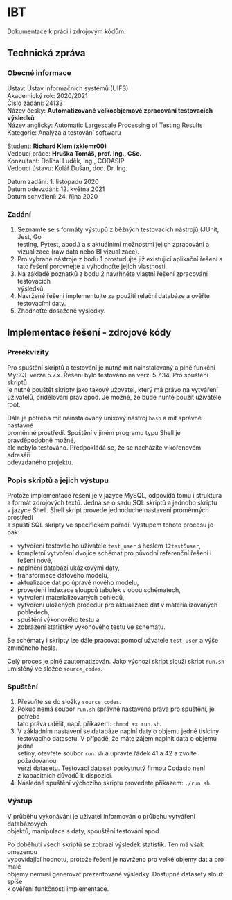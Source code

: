 # IBT

Dokumentace k práci i zdrojovým kódům.

## Technická zpráva

### Obecné informace

Ústav: Ústav informačních systémů (UIFS)<br>
Akademický rok: 2020/2021<br>
Číslo zadání: 24133<br>
Název česky: **Automatizované velkoobjemové zpracování testovacích výsledků<br>**
Název anglicky: Automatic Largescale Processing of Testing Results<br>
Kategorie: Analýza a testování softwaru

Student: **Richard Klem (xklemr00)<br>**
Vedoucí práce: **Hruška Tomáš, prof. Ing., CSc.<br>**
Konzultant: Dolíhal Luděk, Ing., CODASIP<br>
Vedoucí ústavu: Kolář Dušan, doc. Dr. Ing.<br>

Datum zadání: 1. listopadu 2020<br>
Datum odevzdání: 12. května 2021<br>
Datum schválení: 24. října 2020<br>

### Zadání

1. Seznamte se s formáty výstupů z běžných testovacích nástrojů (JUnit, Jest, Go<br>
   testing, Pytest, apod.) a s aktuálními možnostmi jejich zpracování a<br>
   vizualizace (raw data nebo BI vizualizace).
2. Pro vybrané nástroje z bodu 1 prostudujte již existující aplikační řešení a<br>
   tato řešení porovnejte a vyhodnoťte jejich vlastnosti.
3. Na základě poznatků z bodu 2 navrhněte vlastní řešení zpracování testovacích<br>
   výsledků.
4. Navržené řešení implementujte za použití relační databáze a ověřte<br>
   testovacími daty.
5. Zhodnoťte dosažené výsledky.

## Implementace řešení - zdrojové kódy

### Prerekvizity

Pro spuštění skriptů a testování je nutné mít nainstalovaný a plně funkční<br>
MySQL verze 5.7.x. Řešení bylo testováno na verzi 5.7.34. Pro spuštění skriptů<br>
je nutné pouštět skripty jako takový užovatel, který má právo na vytváření<br>
uživatelů, přidělování práv apod. Je možné, že bude nunté použít uživatele root.

Dále je potřeba mít nainstalovaný unixový nástroj `bash` a mít správně nastavné<br>
proměnné prostředí. Spuštění v jiném programu typu Shell je pravděpodobně možné,<br>
ale nebylo testováno. Předpokládá se, že se nacházíte v kořenovém adresáři<br>
odevzdaného projektu.

### Popis skriptů a jejich výstupu

Protože implementace řešení je v jazyce MySQL, odpovídá tomu i struktura <br>
a formát zdrojových textů. Jedná se o sadu SQL skriptů a jednoho skriptu<br>
v jazyce Shell. Shell skript provede jednoduché nastavení proměnných prostředí<br>
a spustí SQL skripty ve specifickém pořadí. Výstupem tohoto procesu je pak:

- vytvoření testovácího uživatele `test_user` s heslem `12test5user`,
- kompletní vytvoření dvojice schémat pro původní referenční řešení i řešení nové,
- naplnění databází ukázkovými daty,
- transformace datového modelu,
- aktualizace dat po úpravě nového modelu,
- provedení indexace sloupců tabulek v obou schématech,
- vytvoření materializovaných pohledů,
- vytvoření uložených procedur pro aktualizace dat v materializovaných pohledech,
- spuštění výkonového testu a
- zobrazení statistiky výkonového testu ve schématu.

Se schématy i skripty lze dále pracovat pomocí užvatele `test_user` a výše<br>
zmíněného hesla.

Celý proces je plně zautomatizován. Jako výchozí skript slouží skript `run.sh`<br>
umístěný ve složce `source_codes`.

### Spuštění

1. Přesuňte se do složky `source_codes`.
2. Pokud nemá soubor `run.sh` správně nastavená práva pro spuštění, je potřeba<br>
   tato práva udělit, např. příkazem: `chmod +x run.sh`.
3. V základním nastavení se databáze naplní daty o objemu jedné tisíciny<br>
   testovacího datasetu. V případě, že máte zájem naplnit data o objemu jedné<br>
   setiny, otevřete soubor `run.sh` a upravte řádek 41 a 42 a zvolte požadovanou<br>
   verzi datasetu. Testovací dataset poskytnutý firmou Codasip není <br>
   z kapacitních důvodů k dispozici.
4. Následné spuštění výchozího skriptu provedete příkazem: `./run.sh`.

### Výstup

V průběhu vykonávání je uživatel informován o průbehu vytváření databázových<br>
objektů, manipulace s daty, spouštění testování apod.

Po doběhutí všech skriptů se zobrazí výsledek statistik. Ten má však omezenou<br>
vypovídající hodnotu, protože řešení je navrženo pro velké objemy dat a pro malé<br>
objemy nemusí generovat prezentované výsledky. Dostupné datasety slouží spíše<br>
k ověření funkčnosti implementace.
   
